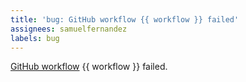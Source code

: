 ```yaml
---
title: 'bug: GitHub workflow {{ workflow }} failed'
assignees: samuelfernandez
labels: bug
---
```


[GitHub workflow](https://github.com/nx-squeezer/squeezer/actions/workflows) {{ workflow }} failed.
